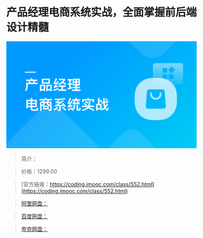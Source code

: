 # 产品经理电商系统实战，全面掌握前后端设计精髓

![img](../../assets/62af38e10980ff6b05400304.png)

> 简介：

> 价格：1299.00

> [官方链接：https://coding.imooc.com/class/552.html](https://coding.imooc.com/class/552.html)

> [阿里网盘：]()

> [百度网盘：]()

> [夸克网盘：]()

